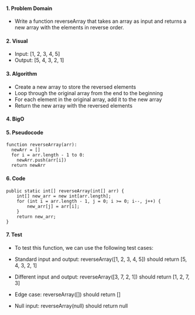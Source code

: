 #### 1. Problem Domain
- Write a function reverseArray that takes an array as input and returns a new array with the elements in reverse order.

#### 2. Visual
- Input: [1, 2, 3, 4, 5]
- Output: [5, 4, 3, 2, 1]

#### 3. Algorithm
- Create a new array to store the reversed elements
- Loop through the original array from the end to the beginning
- For each element in the original array, add it to the new array
- Return the new array with the reversed elements

#### 4. BigO


#### 5. Pseudocode
```
function reverseArray(arr):
  newArr = []
  for i = arr.length - 1 to 0:
    newArr.push(arr[i])
  return newArr
```

#### 6. Code
```
public static int[] reverseArray(int[] arr) {
    int[] new_arr = new int[arr.length];
    for (int i = arr.length - 1, j = 0; i >= 0; i--, j++) {
        new_arr[j] = arr[i];
    }
    return new_arr;
}
```

#### 7. Test
- To test this function, we can use the following test cases:

- Standard input and output: reverseArray([1, 2, 3, 4, 5]) should return [5, 4, 3, 2, 1]
- Different input and output: reverseArray([3, 7, 2, 1]) should return [1, 2, 7, 3]
- Edge case: reverseArray([]) should return []
- Null input: reverseArray(null) should return null